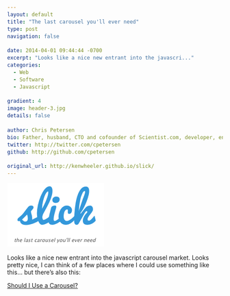 ```yaml
---
layout: default
title: "The last carousel you'll ever need"
type: post
navigation: false

date: 2014-04-01 09:44:44 -0700
excerpt: "Looks like a nice new entrant into the javascri..."
categories:
  - Web
  - Software
  - Javascript

gradient: 4
image: header-3.jpg
details: false

author: Chris Petersen
bio: Father, husband, CTO and cofounder of Scientist.com, developer, entrepreneur and technologist.
twitter: http://twitter.com/cpetersen
github: http://github.com/cpetersen

original_url: http://kenwheeler.github.io/slick/
---
```



  ![c85b54cab44bbe64c8a780cef2da1d24.png](/assets/import/c85b54cab44bbe64c8a780cef2da1d24.png)  

 Looks like a nice new entrant into the javascript carousel market. Looks pretty nice, I can think of a few places where I could use something like this… but there’s also this: 

  [Should I Use a Carousel?](http://shouldiuseacarousel.com) 

 

